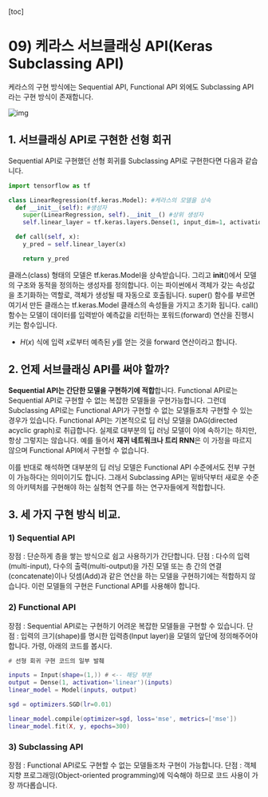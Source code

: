 [toc]

# 09) 케라스 서브클래싱 API(Keras Subclassing API)

케라스의 구현 방식에는 Sequential API, Functional API 외에도 Subclassing API라는 구현 방식이 존재합니다.

![img](https://wikidocs.net/images/page/106897/1_WzwKtnA0LEhiCGdWTTpLaA.png)



## 1. 서브클래싱 API로 구현한 선형 회귀

Sequential API로 구현했던 선형 회귀를 Subclassing API로 구현한다면 다음과 같습니다.

```python
import tensorflow as tf
```

```python
class LinearRegression(tf.keras.Model): #케라스의 모델을 상속
  def __init__(self): #생성자
    super(LinearRegression, self).__init__() #상위 생성자
    self.linear_layer = tf.keras.layers.Dense(1, input_dim=1, activation='linear') #선형회귀 출력층 함수

  def call(self, x):
    y_pred = self.linear_layer(x)

    return y_pred
```

클래스(class) 형태의 모델은 tf.keras.Model을 상속받습니다. 그리고 **init**()에서 모델의 구조와 동적을 정의하는 생성자를 정의합니다. 이는 파이썬에서 객체가 갖는 속성값을 초기화하는 역할로, 객체가 생성될 때 자동으로 호출됩니다. super() 함수를 부르면 여기서 만든 클래스는 tf.keras.Model 클래스의 속성들을 가지고 초기화 됩니다. call() 함수는 모델이 데이터를 입력받아 예측값을 리턴하는 포워드(forward) 연산을 진행시키는 함수입니다.

- $H(x)$ 식에 입력 $x$로부터 예측된 $y$를 얻는 것을 forward 연산이라고 합니다.



## 2. 언제 서브클래싱 API를 써야 할까?

**Sequential API는 간단한 모델을 구현하기에 적합**합니다. Functional API로는 Sequential API로 구현할 수 없는 복잡한 모델들을 구현가능합니다. 그런데 Subclassing API로는 Functional API가 구현할 수 없는 모델들조차 구현할 수 있는 경우가 있습니다. Functional API는 기본적으로 딥 러닝 모델을 DAG(directed acyclic graph)로 취급합니다. 실제로 대부분의 딥 러닝 모델이 이에 속하기는 하지만, 항상 그렇지는 않습니다. 예를 들어서 **재귀 네트워크나 트리 RNN**은 이 가정을 따르지 않으며 Functional API에서 구현할 수 없습니다.

이를 반대로 해석하면 대부분의 딥 러닝 모델은 Functional API 수준에서도 전부 구현이 가능하다는 의미이기도 합니다. 그래서 Subclassing API는 밑바닥부터 새로운 수준의 아키텍처를 구현해야 하는 실험적 연구를 하는 연구자들에게 적합합니다.



## 3. 세 가지 구현 방식 비교.

### 1) Sequential API

장점 : 단순하게 층을 쌓는 방식으로 쉽고 사용하기가 간단합니다.
단점 : 다수의 입력(multi-input), 다수의 출력(multi-output)을 가진 모델 또는 층 간의 연결(concatenate)이나 덧셈(Add)과 같은 연산을 하는 모델을 구현하기에는 적합하지 않습니다. 이런 모델들의 구현은 Functional API를 사용해야 합니다.

### 2) Functional API

장점 : Sequential API로는 구현하기 어려운 복잡한 모델들을 구현할 수 있습니다.
단점 : 입력의 크기(shape)를 명시한 입력층(Input layer)을 모델의 앞단에 정의해주어야 합니다. 가령, 아래의 코드를 봅시다.

```lua
# 선형 회귀 구현 코드의 일부 발췌

inputs = Input(shape=(1,)) # <-- 해당 부분
output = Dense(1, activation='linear')(inputs)
linear_model = Model(inputs, output)

sgd = optimizers.SGD(lr=0.01)

linear_model.compile(optimizer=sgd, loss='mse', metrics=['mse'])
linear_model.fit(X, y, epochs=300)
```

### 3) Subclassing API

장점 : Functional API로도 구현할 수 없는 모델들조차 구현이 가능합니다.
단점 : 객체 지향 프로그래밍(Object-oriented programming)에 익숙해야 하므로 코드 사용이 가장 까다롭습니다.

